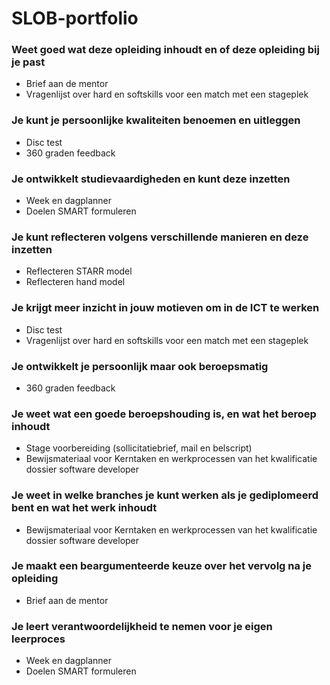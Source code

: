 # SLOB-portfolio

### Weet goed wat deze opleiding inhoudt en of deze opleiding bij je past
* Brief aan de mentor
* Vragenlijst over hard en softskills voor een match met een stageplek

### Je kunt je persoonlijke kwaliteiten benoemen en uitleggen
* Disc test
* 360 graden feedback

### Je ontwikkelt studievaardigheden en kunt deze inzetten
* Week en dagplanner
* Doelen SMART formuleren

### Je kunt reflecteren volgens verschillende manieren en deze inzetten
* Reflecteren STARR model
* Reflecteren hand model

### Je krijgt meer inzicht in jouw motieven om in de ICT te werken
* Disc test
* Vragenlijst over hard en softskills voor een match met een stageplek

### Je ontwikkelt je persoonlijk maar ook beroepsmatig
* 360 graden feedback

### Je weet wat een goede beroepshouding is, en wat het beroep inhoudt
* Stage voorbereiding (sollicitatiebrief, mail en belscript)
* Bewijsmateriaal voor Kerntaken en werkprocessen van het kwalificatie dossier software developer

### Je weet in welke branches je kunt werken als je gediplomeerd bent en wat het werk inhoudt
* Bewijsmateriaal voor Kerntaken en werkprocessen van het kwalificatie dossier software developer

### Je maakt een beargumenteerde keuze over het vervolg na je opleiding
* Brief aan de mentor

### Je leert verantwoordelijkheid te nemen voor je eigen leerproces
* Week en dagplanner
* Doelen SMART formuleren